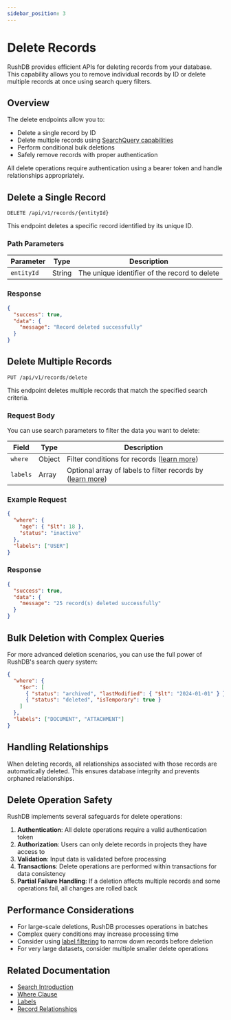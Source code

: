 ```yaml
---
sidebar_position: 3
---
```


# Delete Records

RushDB provides efficient APIs for deleting records from your database. This capability allows you to remove individual records by ID or delete multiple records at once using search query filters.

## Overview

The delete endpoints allow you to:
- Delete a single record by ID
- Delete multiple records using [SearchQuery capabilities](/concepts/search/introduction)
- Perform conditional bulk deletions
- Safely remove records with proper authentication

All delete operations require authentication using a bearer token and handle relationships appropriately.

## Delete a Single Record

```http
DELETE /api/v1/records/{entityId}
```

This endpoint deletes a specific record identified by its unique ID.

### Path Parameters

| Parameter  | Type   | Description |
|------------|--------|-------------|
| `entityId` | String | The unique identifier of the record to delete |

### Response

```json
{
  "success": true,
  "data": {
    "message": "Record deleted successfully"
  }
}
```

## Delete Multiple Records

```http
PUT /api/v1/records/delete
```

This endpoint deletes multiple records that match the specified search criteria.

### Request Body

You can use search parameters to filter the data you want to delete:

| Field     | Type   | Description |
|-----------|--------|-------------|
| `where`   | Object | Filter conditions for records ([learn more](/concepts/search/where)) |
| `labels`  | Array  | Optional array of labels to filter records by ([learn more](/concepts/search/labels)) |

### Example Request

```json
{
  "where": {
    "age": { "$lt": 18 },
    "status": "inactive"
  },
  "labels": ["USER"]
}
```

### Response

```json
{
  "success": true,
  "data": {
    "message": "25 record(s) deleted successfully"
  }
}
```

## Bulk Deletion with Complex Queries

For more advanced deletion scenarios, you can use the full power of RushDB's search query system:

```json
{
  "where": {
    "$or": [
      { "status": "archived", "lastModified": { "$lt": "2024-01-01" } },
      { "status": "deleted", "isTemporary": true }
    ]
  },
  "labels": ["DOCUMENT", "ATTACHMENT"]
}
```

## Handling Relationships

When deleting records, all relationships associated with those records are automatically deleted. This ensures database integrity and prevents orphaned relationships.

## Delete Operation Safety

RushDB implements several safeguards for delete operations:

1. **Authentication**: All delete operations require a valid authentication token
2. **Authorization**: Users can only delete records in projects they have access to
3. **Validation**: Input data is validated before processing
4. **Transactions**: Delete operations are performed within transactions for data consistency
5. **Partial Failure Handling**: If a deletion affects multiple records and some operations fail, all changes are rolled back

## Performance Considerations

- For large-scale deletions, RushDB processes operations in batches
- Complex query conditions may increase processing time
- Consider using [label filtering](/concepts/search/labels) to narrow down records before deletion
- For very large datasets, consider multiple smaller delete operations

## Related Documentation

- [Search Introduction](/concepts/search/introduction)
- [Where Clause](/concepts/search/where)
- [Labels](/concepts/search/labels)
- [Record Relationships](/concepts/relationships)
